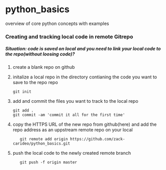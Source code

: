 # python_basics
overview of core python concepts with examples

### Creating and tracking local code in remote Gitrepo
##### Situation: code is saved on local and you need to link your local code to the repo(without loosing code)? 
  1. create a blank repo on github
  2. initalize a local repo in the directory contianing the code you want to save to the repo repo
      ```gitbash 
      git init
      ```
  4. add and commit the files you want to track to the local repo 
      ```gitbash
      git add . 
      git commit -am 'commit it all for the first time'
      ```
  5. copy the HTTPS URL of the new repo from github(here) and add the repo address as an uppstream remote repo on your local 
      ```gitbash
         git remote add origin https://github.com/zack-carideo/python_basics.git
      ```
      
  5. push the local code to the newly created remote branch 
      ```gitbash
         git push -f origin master
      ```
